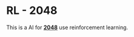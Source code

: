 # RL - 2048

This is a AI for [**2048**](https://github.com/gabrielecirulli/2048) use reinforcement learning.
